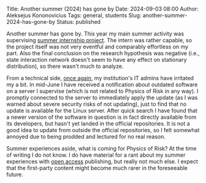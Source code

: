 Title: Another summer (2024) has gone by
Date: 2024-09-03 08:00
Author: Aleksejus Kononovicius
Tags: general, students
Slug: another-summer-2024-has-gone-by
Status: published

Another summer has gone by. This year my main summer activity was
supervising [summer internship
project]({filename}/articles/2024/internship-opportunity-for-the-summer-of-2024.md).
The intern was rather capable, so the project itself was not very eventful
and comparably effortless on my part. Also the final conclusion on the
research hypothesis was negative (i.e., state interaction network doesn't
seem to have any effect on stationary distribution), so there wasn't much to
analyze.

From a technical side, [once
again]({filename}/articles/2023/it-is-september-again-2023.md), my
institution's IT admins have irritated my a bit. In mid-June I have received
a notification about outdated software on a server I supervise (which is not
related to Physics of Risk in any way). I promptly connected to the server
to immediately apply the update (as I was warned about severe security risks
of not updating), just to find that no update is available for the Linux
server. After quick search I have found that a newer version of the software
in question is in fact directly available from its developers, but hasn't
yet landed in the official repositories. It is not a good idea to update
from outside the official repositories, so I felt somewhat annoyed due to
being prodded and lectured for no real reason.

Summer experiences aside, what is coming for Physics of Risk? At the time of
writing I do not know. I do have material for a rant about my summer
experiences with [open access](/tag/open-access/) publishing, but really not
much else. I expect that the first-party content might become much rarer in
the foreseeable future.

